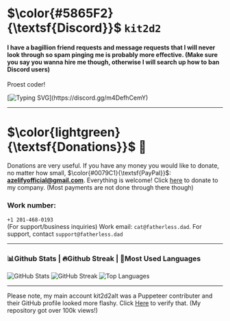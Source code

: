 # $\color{#5865F2}{\textsf{Discord}}$ `kit2d2`
#### I have a bagillion friend requests and message requests that I will never look through so spam pinging me is probably more effective. (Make sure you say you wanna hire me though, otherwise I will search up how to ban Discord users)
Proest coder!

[![Typing SVG](https://readme-typing-svg.demolab.com?font=Ubuntu&weight=700&pause=1000&color=555555BE&background=ECEFFF00&multiline=true&width=1000&height=100&lines=My+creativity+is+limited+in+just+an+md+file.+Join+my+Discord+server+to+hire+me!)](https://discord.gg/m4DefhCemY)

---

# $\color{lightgreen}{\textsf{Donations}}$ 💸
Donations are very useful. If you have any money you would like to donate, no matter how small, $\color{#0079C1}{\textsf{PayPal}}$: **azelifyofficial@gmail.com**. Everything is welcome! Click [here](https://t.co/QlxalFfUeP) to donate to my company. (Most payments are not done through there though)

### Work number:
`+1 201-468-0193`  
(For support/business inquiries)
Work email: `cat@fatherless.dad`. For support, contact `support@fatherless.dad`

---

### 📊Github Stats | 🔥Github Streak | 🙊Most Used Languages 
![GitHub Stats](https://github-readme-stats.vercel.app/api?username=cat2d2&show_icons=true&theme=radical) ![GitHub Streak](https://streak-stats.demolab.com?user=cat2d2&theme=radical) ![Top Languages](https://github-readme-stats.vercel.app/api/top-langs/?username=cat2d2&layout=compact&theme=radical)

---

Please note, my main account kit2d2alt was a Puppeteer contributer and their GitHub profile looked more flashy. Click [Here](https://web.archive.org/web/20240919133234/github.com/kit2d2alt) to verify that. (My repository got over 100k views!)
